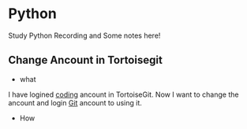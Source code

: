 # Python
Study Python Recording and Some notes here!

## Change Ancount in Tortoisegit
* what

I have logined [coding]('https://coding.net/') ancount in TortoiseGit. Now I want to change the ancount and login [Git](https://github.com/) ancount to using it.

* How

